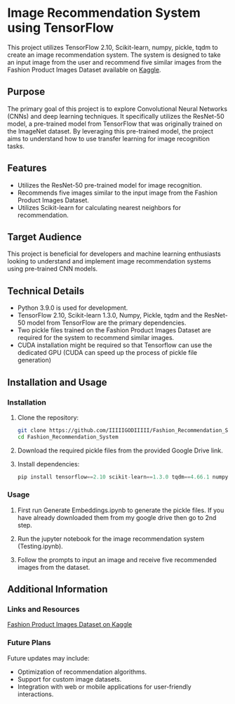 # Image Recommendation System using TensorFlow

This project utilizes TensorFlow 2.10, Scikit-learn, numpy, pickle, tqdm to create an image recommendation system. The system is designed to take an input image from the user and recommend five similar images from the Fashion Product Images Dataset available on [Kaggle](https://www.kaggle.com/datasets/paramaggarwal/fashion-product-images-dataset).

## Purpose

The primary goal of this project is to explore Convolutional Neural Networks (CNNs) and deep learning techniques. It specifically utilizes the ResNet-50 model, a pre-trained model from TensorFlow that was originally trained on the ImageNet dataset. By leveraging this pre-trained model, the project aims to understand how to use transfer learning for image recognition tasks.

## Features

- Utilizes the ResNet-50 pre-trained model for image recognition.
- Recommends five images similar to the input image from the Fashion Product Images Dataset.
- Utilizes Scikit-learn for calculating nearest neighbors for recommendation.

## Target Audience

This project is beneficial for developers and machine learning enthusiasts looking to understand and implement image recommendation systems using pre-trained CNN models.

## Technical Details

- Python 3.9.0 is used for development.
- TensorFlow 2.10, Scikit-learn 1.3.0, Numpy, Pickle, tqdm and the ResNet-50 model from TensorFlow are the primary dependencies.
- Two pickle files trained on the Fashion Product Images Dataset are required for the system to recommend similar images.
- CUDA installation might be required so that Tensorflow can use the dedicated GPU (CUDA can speed up the process of pickle file generation)
  
## Installation and Usage

### Installation

1. Clone the repository:

   ```bash
   git clone https://github.com/IIIIIGODIIIII/Fashion_Recommendation_System.git
   cd Fashion_Recommendation_System

2. Download the required pickle files from the provided Google Drive link.
   
3. Install dependencies:

   ````python
   pip install tensorflow==2.10 scikit-learn==1.3.0 tqdm==4.66.1 numpy==1.23.5 pickle

### Usage
1. First run Generate Embeddings.ipynb to generate the pickle files. If you have already downloaded them from my google drive then go to 2nd step.
   
2. Run the jupyter notebook for the image recommendation system (Testing.ipynb). 

3. Follow the prompts to input an image and receive five recommended images from the dataset.

## Additional Information

### Links and Resources

 [Fashion Product Images Dataset on Kaggle](https://www.kaggle.com/datasets/paramaggarwal/fashion-product-images-dataset)


   
### Future Plans

Future updates may include:

- Optimization of recommendation algorithms.
- Support for custom image datasets.
- Integration with web or mobile applications for user-friendly interactions.
